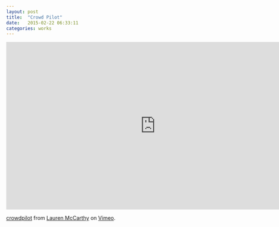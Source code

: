 ```yaml
---
layout: post
title:  "Crowd Pilot"
date:   2015-02-22 06:33:11
categories: works
---
```

 <iframe src="https://player.vimeo.com/video/86388606?title=0&byline=0&portrait=0" width="800" height="450" frameborder="0" webkitallowfullscreen mozallowfullscreen allowfullscreen></iframe> <p><a href="https://vimeo.com/86388606">crowdpilot</a> from <a href="https://vimeo.com/lmccart">Lauren McCarthy</a> on <a href="https://vimeo.com">Vimeo</a>.</p>
  
 